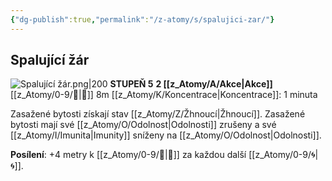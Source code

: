 ```yaml
---
{"dg-publish":true,"permalink":"/z-atomy/s/spalujici-zar/"}
---
```


## Spalující žár
![Spalující žár.png|200](/img/user/z_img/Spaluj%C3%ADc%C3%AD%20%C5%BE%C3%A1r.png)
**STUPEŇ 5**
**2 [[z_Atomy/A/Akce\|Akce]]**
[[z_Atomy/0-9/🫱\|🫱]] 8m
[[z_Atomy/K/Koncentrace\|Koncentrace]]: 1 minuta

Zasažené bytosti získají stav [[z_Atomy/Z/Žhnoucí\|Žhnoucí]].
Zasažené bytosti mají své [[z_Atomy/O/Odolnost\|Odolnosti]] zrušeny a své [[z_Atomy/I/Imunita\|Imunity]] sníženy na [[z_Atomy/O/Odolnost\|Odolnosti]].

**Posílení**: +4 metry k [[z_Atomy/0-9/🫱\|🫱]] za každou další [[z_Atomy/0-9/🌀\|🌀]].